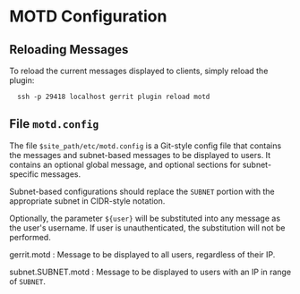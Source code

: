 MOTD Configuration
==================

Reloading Messages
------------------

To reload the current messages displayed to clients, simply reload the plugin:

```
  ssh -p 29418 localhost gerrit plugin reload motd
```

File `motd.config`
------------------

The file `$site_path/etc/motd.config` is a Git-style config file that contains
the messages and subnet-based messages to be displayed to users.  It contains
an optional global message, and optional sections for subnet-specific messages.

Subnet-based configurations should replace the `SUBNET` portion with the
appropriate subnet in CIDR-style notation.

Optionally, the parameter `${user}` will be substituted into any message as
the user's username.  If user is unauthenticated, the substitution will not
be performed.

gerrit.motd
:	Message to be displayed to all users, regardless of their IP.

subnet.SUBNET.motd
:	Message to be displayed to users with an IP in range of `SUBNET`.
